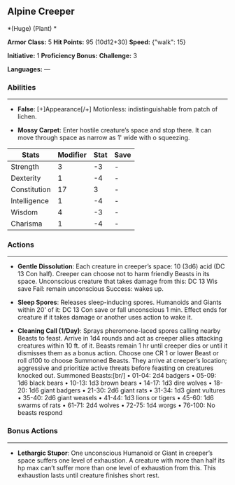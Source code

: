 ## Alpine Creeper
*(Huge) (Plant) *

**Armor Class:** 5
**Hit Points:** 95 (10d12+30)
**Speed:** {"walk": 15}

**Initiative:** 1
**Proficiency Bonus:**
**Challenge:** 3

**Languages:** —

### Abilities
 --- 
- **False**: [+]Appearance[/+] Motionless: indistinguishable from patch of lichen.

- **Mossy Carpet**: Enter hostile creature’s space and stop there. It can move through space as narrow as 1' wide with o squeezing.



| Stats | Modifier | Stat | Save
| ---- | ---- | ---- | ---- |
| Strength | 3 | -3 | - |
| Dexterity | 1 | -4 | - |
| Constitution | 17 | 3 | - |
| Intelligence | 1 | -4 | - |
| Wisdom | 4 | -3 | - |
| Charisma | 1 | -4 | - |

### Actions
 --- 
- **Gentle Dissolution**: Each creature in creeper’s space: 10 (3d6) acid (DC 13 Con half). Creeper can choose not to harm friendly Beasts in its space. Unconscious creature that takes damage from this: DC 13 Wis save Fail: remain unconscious Success: wakes up.

- **Sleep Spores**: Releases sleep-inducing spores. Humanoids and Giants within 20' of it: DC 13 Con save or fall unconscious 1 min. Effect ends for creature if it takes damage or another uses action to wake it.

- **Cleaning Call (1/Day)**: Sprays pheromone-laced spores calling nearby Beasts to feast. Arrive in 1d4 rounds and act as creeper allies attacking creatures within 10 ft. of it. Beasts remain 1 hr until creeper dies or until it dismisses them as a bonus action. Choose one CR 1 or lower Beast or roll d100 to choose Summoned Beasts. They arrive at creeper’s location; aggressive and prioritize active threats before feasting on creatures knocked out. Summoned Beasts:[br/] • 01-04: 2d4 badgers • 05-09: 1d6 black bears • 10-13: 1d3 brown bears • 14-17: 1d3 dire wolves • 18-20: 1d6 giant badgers • 21-30: 2d6 giant rats  • 31-34: 1d3 giant vultures • 35-40: 2d6 giant weasels • 41-44: 1d3 lions or tigers • 45-60: 1d6 swarms of rats • 61-71: 2d4 wolves • 72-75: 1d4 worgs • 76-100: No beasts respond

### Bonus Actions
 --- 
- **Lethargic Stupor**: One unconscious Humanoid or Giant in creeper’s space suffers one level of exhaustion. A creature with more than half its hp max can’t suffer more than one level of exhaustion from this. This exhaustion lasts until creature finishes short rest.

